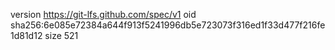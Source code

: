 version https://git-lfs.github.com/spec/v1
oid sha256:6e085e72384a644f913f5241996db5e723073f316ed1f33d477f216fe1d81d12
size 521
